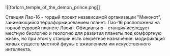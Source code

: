 ![[forlorn_temple_of_the_demon_prince.png]]

Станция Лао-16 - гордый проект независимой организации "Миконот", занимающийся терраформированием планет.
Лао-16 расположена на горной суровой планете Лаоян.
Официально - станция исследует местную биологию и геологию для развития планеты под комфортную жизнь, но при этом у станции есть секретное назначение: модификация живых существ местной фауны с вживлением им искусственного интеллекта.